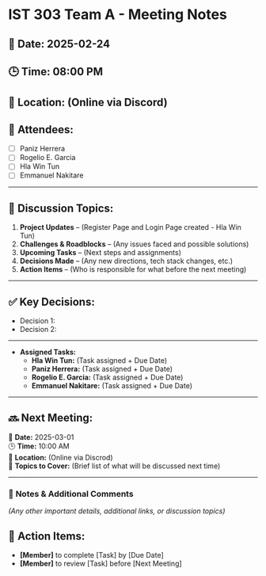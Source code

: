 # IST 303 Team A - Meeting Notes
## 📅 Date: 2025-02-24
## 🕒 Time: 08:00 PM
## 📍 Location: (Online via Discord)
## 🎯 Attendees:
- [ ] Paniz Herrera
- [ ] Rogelio E. Garcia
- [ ] Hla Win Tun
- [ ] Emmanuel Nakitare

---

## 📌 Discussion Topics:
1. **Project Updates** – (Register Page and Login Page created - Hla Win Tun)
2. **Challenges & Roadblocks** – (Any issues faced and possible solutions)
3. **Upcoming Tasks** – (Next steps and assignments)
4. **Decisions Made** – (Any new directions, tech stack changes, etc.)
5. **Action Items** – (Who is responsible for what before the next meeting)

---

## ✅ Key Decisions:
- Decision 1:
- Decision 2:

---

- **Assigned Tasks:**
  - **Hla Win Tun:** (Task assigned + Due Date)
  - **Paniz Herrera:** (Task assigned + Due Date)
  - **Rogelio E. Garcia:** (Task assigned + Due Date)
  - **Emmanuel Nakitare:** (Task assigned + Due Date)

---

## 🔜 **Next Meeting:**
📅 **Date:** 2025-03-01  
🕒 **Time:** 10:00 AM  
📍 **Location:** (Online via Discrod)  
🎯 **Topics to Cover:** (Brief list of what will be discussed next time)

---

### 📌 **Notes & Additional Comments**
_(Any other important details, additional links, or discussion topics)_

## 🚀 Action Items:
- **[Member]** to complete [Task] by [Due Date]
- **[Member]** to review [Task] before [Next Meeting]

